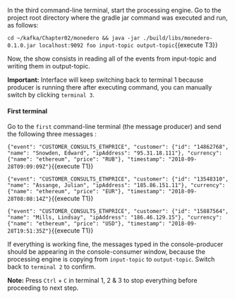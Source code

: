 In the third command-line terminal, start the processing engine. Go to the project root directory where the gradle jar command was executed and run, as follows:

`cd ~/kafka/Chapter02/monedero && java -jar ./build/libs/monedero-0.1.0.jar localhost:9092 foo input-topic output-topic`{{execute T3}}

Now, the show consists in reading all of the events from input-topic and writing them in output-topic.

**Important:** Interface will keep switching back to terminal 1 because producer is running there after executing command, you can manually switch by clicking `terminal 3`.


#### First terminal
Go to the `first` command-line terminal (the message producer) and send the following three messages :

`{"event": "CUSTOMER_CONSULTS_ETHPRICE", "customer": {"id": "14862768", "name": "Snowden, Edward", "ipAddress": "95.31.18.111"}, "currency": {"name": "ethereum", "price": "RUB"}, "timestamp": "2018-09-28T09:09:09Z"}`{{execute T1}} 

`{"event": "CUSTOMER_CONSULTS_ETHPRICE", "customer": {"id": "13548310", "name": "Assange, Julian", "ipAddress": "185.86.151.11"}, "currency": {"name": "ethereum", "price": "EUR"}, "timestamp": "2018-09-28T08:08:14Z"}`{{execute T1}} 

`{"event": "CUSTOMER_CONSULTS_ETHPRICE", "customer": {"id": "15887564", "name": "Mills, Lindsay", "ipAddress": "186.46.129.15"}, "currency": {"name": "ethereum", "price": "USD"}, "timestamp": "2018-09-28T19:51:35Z"}`{{execute T1}} 

If everything is working fine, the messages typed in the console-producer should be appearing in the console-consumer window, because the processing engine is copying from `input-topic` to `output-topic`. Switch back to `terminal 2` to confirm.

**Note:** Press `Ctrl` + `C` in terminal 1, 2 & 3 to stop everything before proceeding to next step.